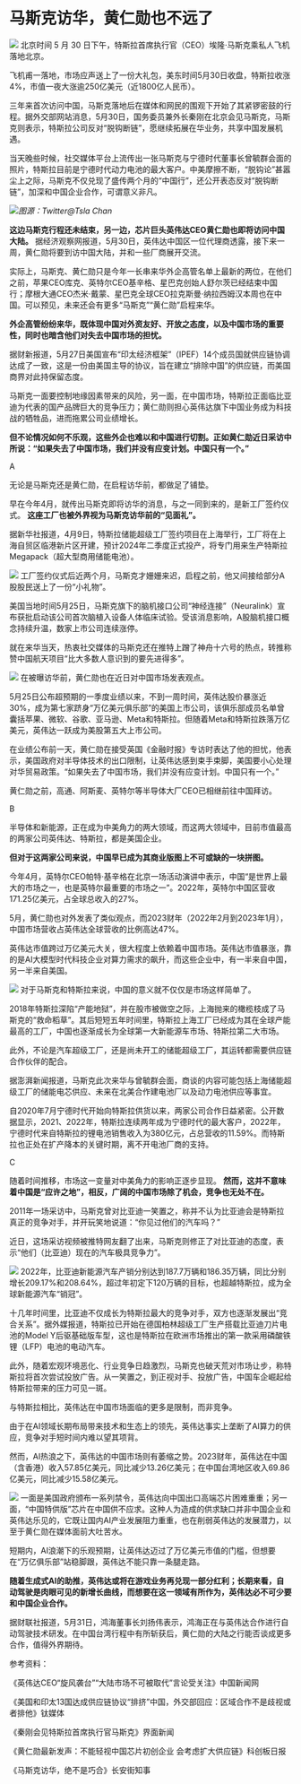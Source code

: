 

# 马斯克访华，黄仁勋也不远了

![](https://inews.gtimg.com/news_bt/OLZXAdhv4P6P1XeC-ABwS9eiaiPisBjEVRDQEzPJ5H31kAA/1000)
北京时间 5 月 30 日下午，特斯拉首席执行官（CEO）埃隆·马斯克乘私人飞机落地北京。

飞机甫一落地，市场应声送上了一份大礼包，美东时间5月30日收盘，特斯拉收涨4%，市值一夜大涨逾250亿美元（近1800亿人民币）。

三年来首次访问中国，马斯克落地后在媒体和网民的围观下开始了其紧锣密鼓的行程。据外交部网站消息，5月30日，国务委员兼外长秦刚在北京会见马斯克，马斯克则表示，特斯拉公司反对“脱钩断链”，愿继续拓展在华业务，共享中国发展机遇。

当天晚些时候，社交媒体平台上流传出一张马斯克与宁德时代董事长曾毓群会面的照片，特斯拉目前是宁德时代动力电池的最大客户。中美摩擦不断，“脱钩论”甚嚣尘上之际，马斯克不仅兑现了盛传两个月的“中国行”，还公开表态反对“脱钩断链”，加深和中国企业合作，可谓意义非凡。

![](https://inews.gtimg.com/news_bt/OWSZe-DY-oAKy0CqjUqkFqAwxu-_g7y1XLsSU77M5dONwAA/1000)_图源：Twitter@Tsla Chan_

**这边马斯克行程还未结束，另一边，芯片巨头英伟达CEO黄仁勋也即将访问中国大陆。**
据经济观察网报道，5月30日，英伟达中国区一位代理商透露，接下来一周，黄仁勋将要到访中国大陆，并和一些厂商展开交流。

实际上，马斯克、黄仁勋只是今年一长串来华外企高管名单上最新的两位，在他们之前，苹果CEO库克、英特尔CEO基辛格、星巴克创始人舒尔茨已经结束中国行；摩根大通CEO杰米·戴蒙、星巴克全球CEO拉克斯曼·纳拉西姆汉本周也在中国。可以预见，未来还会有更多“马斯克”“黄仁勋”启程来华。

**外企高管纷纷来华，既体现中国对外资友好、开放之态度，以及中国市场的重要性，同时也暗含他们对失去中国市场的担忧。**

据财新报道，5月27日美国宣布“印太经济框架”（IPEF）14个成员国就供应链协调达成了一致，这是一份由美国主导的协议，旨在建立“排除中国”的供应链，而美国商界对此持保留态度。

马斯克一面要控制地缘因素带来的风险，另一面，在中国市场，特斯拉正面临比亚迪为代表的国产品牌巨大的竞争压力；黄仁勋则担心英伟达旗下中国业务成为科技战的牺牲品，进而拖累公司业绩增长。

**但不论情况如何不乐观，这些外企也难以和中国进行切割。正如黄仁勋近日采访中所说：“如果失去了中国市场，我们并没有应变计划。中国只有一个。”**

A

无论是马斯克还是黄仁勋，在启程访华前，都做足了铺垫。

早在今年4月，就传出马斯克即将访华的消息，与之一同到来的，是新工厂签约仪式。 **这座工厂也被外界视为马斯克访华前的“见面礼”。**

据新华社报道，4月9日，特斯拉储能超级工厂签约项目在上海举行，工厂将在上海自贸区临港新片区开建，预计2024年二季度正式投产，将专门用来生产特斯拉Megapack（超大型商用储能电池）。

![](https://inews.gtimg.com/news_bt/O7zY5SwEBI31ZsONtlaalk_ffZPw3bPr1KnUE8oXyDeIoAA/1000)
工厂签约仪式后近两个月，马斯克才姗姗来迟，启程之前，他又间接给部分A股股民送上了一份“小礼物”。

美国当地时间5月25日，马斯克旗下的脑机接口公司“神经连接”（Neuralink）宣布获批启动该公司首次脑植入设备人体临床试验。受该消息影响，A股脑机接口概念持续升温，数家上市公司连续涨停。

就在来华当天，热衷社交媒体的马斯克还在推特上蹭了神舟十六号的热点，转推称赞中国航天项目“比大多数人意识到的要先进得多”。

![](https://inews.gtimg.com/news_bt/O0QmoxfdELZEbg_bwiF0b-jlEFmBf2ZzQqzFnKxY6E_kQAA/1000)
在被曝访华前，黄仁勋也在近日对中国市场发表观点。

5月25日公布超预期的一季度业绩以来，不到一周时间，英伟达股价暴涨近30%，成为第七家跻身“万亿美元俱乐部”的美国上市公司，该俱乐部成员名单曾囊括苹果、微软、谷歌、亚马逊、Meta和特斯拉。但随着Meta和特斯拉跌落万亿美元，英伟达一跃成为美股第五大上市公司。

在业绩公布前一天，黄仁勋在接受英国《金融时报》专访时表达了他的担忧，他表示，美国政府对半导体技术的出口限制，让英伟达感到束手束脚，美国要小心处理对华贸易政策。“如果失去了中国市场，我们并没有应变计划。中国只有一个。”

黄仁勋之前，高通、阿斯麦、英特尔等半导体大厂CEO已相继前往中国拜访。

B

半导体和新能源，正在成为中美角力的两大领域，而这两大领域中，目前市值最高的两家公司英伟达、特斯拉，都是美国企业。

**但对于这两家公司来说，中国早已成为其商业版图上不可或缺的一块拼图。**

今年4月，英特尔CEO帕特·基辛格在北京一场活动演讲中表示，中国“是世界上最大的市场之一，也是英特尔最重要的市场之一”。2022年，英特尔中国区营收171.25亿美元，占全球总收入的27%。

5月，黄仁勋也对外发表了类似观点，而2023财年（2022年2月到2023年1月），中国市场营收占英伟达全球营收的比例高达47%。

英伟达市值跨过万亿美元大关，很大程度上依赖着中国市场。英伟达市值暴涨，靠的是AI大模型时代科技企业对算力需求的飙升，而这些企业中，有一半来自中国，另一半来自美国。

![](https://inews.gtimg.com/news_bt/Ol2dkr9OhbIt9glIZYxCnW_26dQvV7njbuIEtR8DMQopAAA/1000)
对于马斯克和特斯拉来说，中国的意义就不仅仅是市场这样简单了。

2018年特斯拉深陷“产能地狱”，并在股市被做空之际，上海抛来的橄榄枝成了马斯克的“救命稻草”。其后短短五年时间里，特斯拉上海工厂已经成为其在全球产能最高的工厂，中国也逐渐成长为全球第一大新能源车市场、特斯拉第二大市场。

此外，不论是汽车超级工厂，还是尚未开工的储能超级工厂，其运转都需要供应链合作伙伴的配合。

据澎湃新闻报道，马斯克此次来华与曾毓群会面，商谈的内容可能包括上海储能超级工厂的储能电芯供应、未来在北美合作建电池厂以及动力电池供应等事宜。

自2020年7月宁德时代开始向特斯拉供货以来，两家公司合作日益紧密。公开数据显示，2021、2022年，特斯拉连续两年成为宁德时代的最大客户，2022年，宁德时代来自特斯拉的锂电池销售收入为380亿元，占总营收的11.59%。而特斯拉也正处在扩产降本的关键时期，离不开电池厂商的支持。

C

随着时间推移，市场这一变量对中美角力的影响正逐步显现。 **然而，这并不意味着中国是“应许之地”，相反，广阔的中国市场除了机会，竞争也无处不在。**

2011年一场采访中，马斯克曾对比亚迪一笑置之，称并不认为比亚迪会是特斯拉真正的竞争对手，并开玩笑地说道：“你见过他们的汽车吗？”

近日，这场采访视频被推特网友翻了出来，马斯克则修正了对比亚迪的态度，表示“他们（比亚迪）现在的汽车极具竞争力”。

![](https://inews.gtimg.com/news_bt/ObpxsTGE5B6uhAqj2avmmj1k3EjhbDoO_SvmLCt52AsYYAA/1000)
2022年，比亚迪新能源汽车产销分别达到187.7万辆和186.35万辆，同比分别增长209.17%和208.64%，超过年初定下120万辆的目标，也超越特斯拉，成为全球新能源汽车“销冠”。

十几年时间里，比亚迪不仅成长为特斯拉最大的竞争对手，双方也逐渐发展出“竞合关系”。据外媒报道，特斯拉已开始在德国柏林超级工厂生产搭载比亚迪刀片电池的Model
Y后驱基础版车型，这也是特斯拉在欧洲市场推出的第一款采用磷酸铁锂（LFP）电池的电动汽车。

此外，随着宏观环境恶化、行业竞争日趋激烈，马斯克也破天荒对市场让步，称特斯拉将首次尝试投放广告。从一笑置之，到正视对手、投放广告，中国车企崛起给特斯拉带来的压力可见一斑。

与特斯拉相比，英伟达在中国市场面临的更多是限制，而非竞争。

由于在AI领域长期布局带来技术和生态上的领先，英伟达事实上垄断了AI算力的供应，竞争对手短时间内难以望其项背。

然而，AI热浪之下，英伟达的中国市场则有萎缩之势。2023财年，英伟达在中国（含香港）收入57.85亿美元，同比减少13.26亿美元；在中国台湾地区收入69.86亿美元，同比减少15.58亿美元。

![](https://inews.gtimg.com/news_bt/OK0Bmy1ZriX7VBvK3WDR3eBwALnueV184DgRN89-Nsp7YAA/1000)
一面是美国政府颁布一系列禁令，英伟达向中国出口高端芯片困难重重；另一面，“中国特供版”芯片在中国供不应求。这种人为造成的供求缺口并非中国企业和英伟达乐见的，它既让国内AI产业发展阻力重重，也在削弱英伟达的发展潜力，以至于黄仁勋在媒体面前大吐苦水。

短期内，AI浪潮下的乐观预期，让英伟达迈过了万亿美元市值的门槛，但想要在“万亿俱乐部”站稳脚跟，英伟达不能只靠一条腿走路。

**随着生成式AI的助推，英伟达或将在游戏业务再兑现一部分红利；长期来看，自动驾驶是肉眼可见的新增长曲线，而想要在这一领域有所作为，英伟达必不可少要和中国企业合作。**

据财联社报道，5月31日，鸿海董事长刘扬伟表示，鸿海正在与英伟达合作进行自动驾驶技术研发。在中国台湾行程中有所斩获后，黄仁勋的大陆之行能否谈成更多合作，值得外界期待。

参考资料：

《英伟达CEO“旋风袭台”“大陆市场不可被取代”言论受关注》中国新闻网

《美国和印太13国达成供应链协议“排挤”中国，外交部回应：区域合作不是歧视或者排他》钛媒体

《秦刚会见特斯拉首席执行官马斯克》界面新闻

《黄仁勋最新发声：不能轻视中国芯片初创企业 会考虑扩大供应链》科创板日报

《马斯克访华，绝不是巧合》长安街知事

